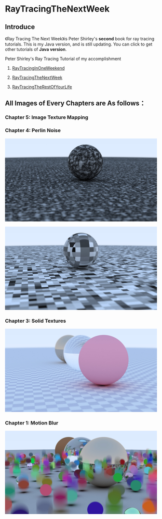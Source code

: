# RayTracingTheNextWeek

## Introduce

《Ray Tracing The Next Week》is Peter Shirley's **second** book for ray tracing tutorials. This is my Java version, and is still updating. You can click to get other tutorials of **Java version**.

Peter Shirley's Ray Tracing Tutorial of my accomplishment

1. [RayTracingInOneWeekend](https://github.com/yhcheer/RayTracingInOneWeekend)

2. [RayTracingTheNextWeek](https://github.com/yhcheer/RayTracingTheNextWeek)

3. [RayTracingTheRestOfYourLife](https://github.com/yhcheer/RayTracingTheRestOfYourLife)

## All Images of Every Chapters are As follows：

### Chapter 5: Image Texture Mapping

### Chapter 4: Perlin Noise

![](https://raw.githubusercontent.com/yhcheer/RayTracingTheNextWeek/master/images/Raytracing_ch4_6.jpg)

![](https://raw.githubusercontent.com/yhcheer/RayTracingTheNextWeek/master/images/Raytracing_ch4_1.jpg)

### Chapter 3: Solid Textures

![](https://raw.githubusercontent.com/yhcheer/RayTracingTheNextWeek/master/images/Raytracing_ch3_2.jpg)

### Chapter 1: Motion Blur

![](https://raw.githubusercontent.com/yhcheer/RayTracingTheNextWeek/master/images/Cp1.jpg)